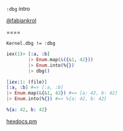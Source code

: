 `:dbg` intro

[@fabiankrol](https://github.com/fabiankrol/)

====

`Kernel.dbg != :dbg`

```elixir [1-3|4|6-9|11]
iex(1)> [:a, :b]
        |> Enum.map(&({&1, 42}))
        |> Enum.into(%{})
        |> dbg()

[iex:1: (file)]
[:a, :b] #=> [:a, :b]
|> Enum.map(&{&1, 42}) #=> [a: 42, b: 42]
|> Enum.into(%{}) #=> %{a: 42, b: 42}

%{a: 42, b: 42}
```

[hexdocs.pm](https://hexdocs.pm/elixir/main/Kernel.html#dbg/2)
